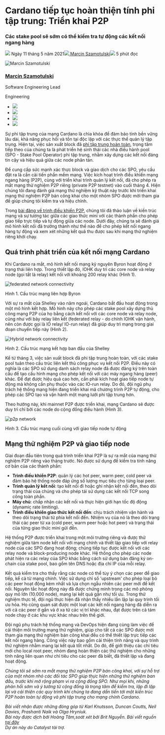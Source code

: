# Cardano tiếp tục hoàn thiện tính phi tập trung: Triển khai P2P

### **Các stake pool sẽ sớm có thể kiểm tra tự động các kết nối ngang hàng**

![](img/2021-05-11-cardano-decentralization-continues.002.png) Ngày 11 tháng 5 năm 2021![](img/2021-05-11-cardano-decentralization-continues.002.png)[ Marcin Szamotulski](tmp//en/blog/authors/marcin-szamotulski/page-1/)![](img/2021-05-11-cardano-decentralization-continues.003.png) 5 phút đọc

![Marcin Szamotulski](img/2021-05-11-cardano-decentralization-continues.004.png)[](tmp//en/blog/authors/marcin-szamotulski/page-1/)

### [**Marcin Szamotulski**](tmp//en/blog/authors/marcin-szamotulski/page-1/)

Software Engineering Lead

Engineering

- ![](img/2021-05-11-cardano-decentralization-continues.005.png)[](mailto:marcin.szamotulski@iohk.io "Email")
- ![](img/2021-05-11-cardano-decentralization-continues.006.png)[](https://www.linkedin.com/in/marcin-szamotulski/ "LinkedIn")
- ![](img/2021-05-11-cardano-decentralization-continues.007.png)[](https://twitter.com/me_coot "Twitter")
- ![](img/2021-05-11-cardano-decentralization-continues.008.png)[](https://github.com/coot "GitHub")

Sự phi tập trung của mạng Cardano là chìa khóa để đảm bảo tính bền vững lâu dài, khả năng phục hồi và tồn tại độc lập với các thực thể quản lý tập trung. Hiện tại, việc sản xuất block đã [phi tập trung hoàn toàn](https://iohk.io/en/blog/posts/2021/03/31/decentralization-to-d-0-day-and-beyond/), trọng tâm tiếp theo của chúng ta là phát triển hệ sinh thái các nhà điều hành pool (SPO - Stake Pool Operator) phi tập trung, nhằm xây dựng các kết nối đáng tin cậy và hiệu quả giữa các node phân tán.

Để cung cấp sức mạnh xác thực block và giao dịch cho các SPO, yêu cầu đặt ra là cần cải tiến phần mềm mạng. Việc kích hoạt trình điều khiển mạng ngang hàng (P2P), cùng với triển khai trình quản lý kết nối, đã cho phép ra mắt mạng thử nghiệm P2P riêng (private P2P testnet) vào cuối tháng 4. Hiện chúng tôi đang đánh giá mạng thử nghiệm kỹ thuật này trước khi triển khai mạng thử nghiệm P2P bán công khai cho một nhóm SPO được mời tham gia để giúp chúng tôi kiểm tra và hiệu chỉnh.

Trong [bài đăng về trình điều khiển P2P](https://iohk.io/en/blog/posts/2021/04/06/boosting-network-decentralization-with-p2p/), chúng tôi đã thảo luận về kiến trúc mạng và sự tương tác giữa các giao thức mini với các thành phần cho phép giao tiếp trực tiếp và tự động giữa các node. Dưới đây, chúng ta sẽ đánh giá mô hình kết nối đã trưởng thành như thế nào để cho phép kết nối ngang hàng tự động và xem xét những kết quả thu được sau khi mạng thử nghiệm riêng khởi chạy.

## **Quá trình phát triển của kết nối mạng Cardano**

Khi Cardano ra mắt, mô hình kết nối mạng kỷ nguyên Byron hoạt động ở trạng thái liên hợp. Trong thiết lập đó, IOHK duy trì các core node và relay node (gọi tắt là relay) kết nối với khoảng 200 relay khác (Hình 1).

![federated network connectivity](img/2021-05-11-cardano-decentralization-continues.009.png)

Hình 1. Cấu trúc mạng liên hợp Byron

Với sự ra mắt của Shelley vào năm ngoái, Cardano bắt đầu hoạt động trong một mô hình kết hợp. Mô hình này cho phép các stake pool xây dựng thủ công mạng P2P của họ bằng cách kết nối với các core node và relay node, cũng như với bảy relay liên kết (federated relay - do chính IOHK vận hành, nên còn được gọi là IO relay/ IO-run relay) đã giúp duy trì mạng trong giai đoạn chuyển tiếp này (Hình 2).

![Hybrid network connectivity](img/2021-05-11-cardano-decentralization-continues.009.png)

Hình 2. Cấu trúc mạng kết hợp ban đầu của Shelley

Kể từ tháng 3, việc sản xuất block đã phi tập trung hoàn toàn, với các stake pool tuân theo cấu trúc liên kết thủ công phục vụ kết nối P2P. Điều này có nghĩa là các SPO sử dụng danh sách relay node đã được đăng ký trên toàn cầu để tạo cấu hình mạng cho phép kết nối với các máy ngang hàng (peer) khác. Để đạt được hiệu quả cao hơn, cần phải kích hoạt giao tiếp node tự động mà không cần phụ thuộc vào các IO-run relay. Do đó, đội ngũ phụ trách hệ thống mạng hiện đang triển khai mã chương trình P2P tự động, cho phép các SPO tạo và vận hành một mạng lưới phi tập trung hơn.

Theo hướng này, khi mainnet P2P được triển khai, mạng Cardano sẽ được duy trì chỉ bởi các node do cộng đồng điều hành (Hình 3).

![p2p network](img/2021-05-11-cardano-decentralization-continues.010.png)

Hình 3. Cấu trúc mạng cuối cùng với giao tiếp node tự động

## **Mạng thử nghiệm P2P và giao tiếp node**

Giai đoạn đầu tiên trong quá trình triển khai P2P là sự ra mắt của mạng thử nghiệm P2P riêng vào tháng trước. Nó được sử dụng để kiểm tra tính năng cơ bản của các thành phần:

- **Trình điều khiển P2P**: quản lý các hot peer, warm peer, cold peer và đảm bảo hệ thống node đáp ứng số lượng mục tiêu cho từng loại peer.
- **Trình quản lý kết nối**: tạo kết nối đi hoặc ghi nhận kết nối đến, theo dõi trạng thái của chúng và cho phép tái sử dụng các kết nối TCP song công toàn phần.
- **Máy chủ**: chấp nhận các kết nối và thực hiện giới hạn tốc độ động (dynamic rate limiting).
- **Trình điều khiển giao thức kết nối đến**: chịu trách nhiệm vận hành và theo dõi trạng thái từ phía kết nối đến. Nhiệm vụ của nó là theo dõi trạng thái các peer từ xa (cold peer, warm peer hoặc hot peer) và trạng thái của từng giao thức mini gửi đến.

Hệ thống P2P được triển khai trong một môi trường riêng và được thử nghiệm giữa tám node kết nối với mạng chính và thiết lập giao tiếp với relay node của các SPO đang hoạt động; chúng tiếp tục được kết nối với các relay node và block-producing node khác. Hệ thống cho phép các node phát hiện ra các relay của SPO khác bằng cách sử dụng bản đăng ký on-chain của stake pool, bao gồm tên DNS hoặc địa chỉ IP của mỗi relay.

Kết quả kiểm tra cho thấy rằng các node có thể tùy ý chọn các peer để giao tiếp, kể cả từ mạng chính. Việc sử dụng chỉ số 'upstream' cho phép loại bỏ các peer hoạt động kém nhất và lựa chọn ngẫu nhiên các peer mới để kết nối. Nguyên tắc hoạt động này đã được chứng minh trong các mô phỏng quy mô lớn (10.000 node), mang lại kết quả gần như tối ưu. Trong thử nghiệm thực tế, đội ngũ thực hiện đã nhận thấy nhiều lần lặp lại quy trình tối ưu hóa. Họ cũng quan sát được một loạt các kết nối ngang hàng đã diễn ra với cả các peer ở gần và ở xa từ các vị trí khác nhau, đạt được trên cả tám node chạy ở các khu vực khác nhau trên thế giới.

Đội ngũ phụ trách hệ thống mạng và DevOps hiện đang cùng làm việc để cải thiện môi trường mạng thử nghiệm, giúp cho tất cả các SPO được mời tham gia mạng thử nghiệm bán công khai đều có thể thiết lập trực tiếp các kết nối ngang hàng. Công việc này bao gồm cải thiện tính năng và quy trình thử nghiệm nhằm mang lại kết quả tốt nhất. Do đó, để giới thiệu các chỉ tiêu mới cho local root peer, nhóm đang hoàn thiện các thử nghiệm cho những tính năng liên quan như chỉ tiêu cho các peer đã biết, đã thiết lập và đang hoạt động.

*Chúng tôi sẽ sớm ra mắt mạng thử nghiệm P2P bán công khai, với sự hỗ trợ của một nhóm nhỏ các đối tác SPO giúp thực hiện những thử nghiệm ban đầu, trước khi mở rộng phạm vi ra cộng đồng SPO. Như mọi khi, những phản hồi sớm và ý tưởng từ cộng đồng là trọng tâm để kiểm tra, lặp đi lặp lại và cải thiện các quy trình khi chúng ta đang dần tiến tới một kiến trúc P2P hoàn toàn tự động và phi tập trung cho mạng chính Cardano.*

*Bài viết nhận được những đóng góp từ Karl Knutsson, Duncan Coutts, Neil Davies, Prashanti Naik và Olga Hryniuk.<br>Bài này được dịch bởi Hoàng Tâm,soát xét bởi Brit Nguyễn. Bài viết nguồn [tại đây](https://iohk.io/en/blog/posts/2021/05/11/cardano-decentralization-continues/)<br>Dự án này do Catalyst tài trợ.*
